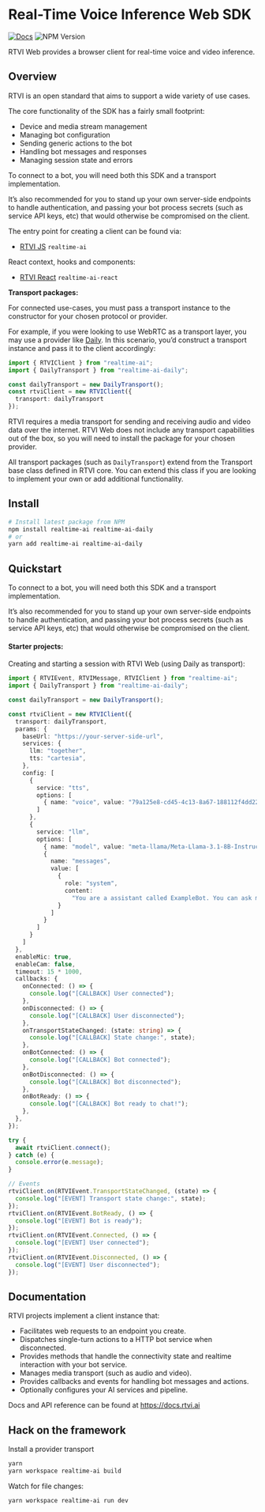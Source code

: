 # Real-Time Voice Inference Web SDK

[![Docs](https://img.shields.io/badge/documentation-blue)](https://docs.rtvi.ai)
![NPM Version](https://img.shields.io/npm/v/realtime-ai)

RTVI Web provides a browser client for real-time voice and video inference.

## Overview 
RTVI is an open standard that aims to support a wide variety of use cases.

The core functionality of the SDK has a fairly small footprint:

- Device and media stream management
- Managing bot configuration
- Sending generic actions to the bot
- Handling bot messages and responses
- Managing session state and errors

To connect to a bot, you will need both this SDK and a transport implementation.

It’s also recommended for you to stand up your own server-side endpoints to handle authentication, and passing your bot process secrets (such as service API keys, etc) that would otherwise be compromised on the client.

The entry point for creating a client can be found via:

- [RTVI JS](/rtvi-client-js/) `realtime-ai`

React context, hooks and components:

- [RTVI React](/rtvi-client-react/) `realtime-ai-react`

**Transport packages:**

For connected use-cases, you must pass a transport instance to the constructor for your chosen protocol or provider.

For example, if you were looking to use WebRTC as a transport layer, you may use a provider like [Daily](https://daily.co). In this scenario, you’d construct a transport instance and pass it to the client accordingly:

```ts
import { RTVIClient } from "realtime-ai";
import { DailyTransport } from "realtime-ai-daily";

const dailyTransport = new DailyTransport();
const rtviClient = new RTVIClient({
  transport: dailyTransport
});

```

RTVI requires a media transport for sending and receiving audio and video data over the internet. RTVI Web does not include any transport capabilities out of the box, so you will need to install the package for your chosen provider.

All transport packages (such as `DailyTransport`) extend from the Transport base class defined in RTVI core. You can extend this class if you are looking to implement your own or add additional functionality.


## Install

```bash
# Install latest package from NPM
npm install realtime-ai realtime-ai-daily
# or 
yarn add realtime-ai realtime-ai-daily
```

## Quickstart

To connect to a bot, you will need both this SDK and a transport implementation.

It’s also recommended for you to stand up your own server-side endpoints to handle authentication, and passing your bot process secrets (such as service API keys, etc) that would otherwise be compromised on the client.

#### Starter projects:

Creating and starting a session with RTVI Web (using Daily as transport):

```typescript
import { RTVIEvent, RTVIMessage, RTVIClient } from "realtime-ai";
import { DailyTransport } from "realtime-ai-daily";

const dailyTransport = new DailyTransport();

const rtviClient = new RTVIClient({
  transport: dailyTransport,
  params: {
    baseUrl: "https://your-server-side-url",
    services: {
      llm: "together",
      tts: "cartesia",
    },
    config: [
      {
        service: "tts",
        options: [
          { name: "voice", value: "79a125e8-cd45-4c13-8a67-188112f4dd22" }
        ]
      },
      {
        service: "llm",
        options: [
          { name: "model", value: "meta-llama/Meta-Llama-3.1-8B-Instruct-Turbo" },
          {
            name: "messages",
            value: [
              {
                role: "system",
                content:
                  "You are a assistant called ExampleBot. You can ask me anything. Keep responses brief and legible. Your responses will be converted to audio, so please avoid using any special characters except '!' or '?'.",
              }
            ]
          }
        ]
      }
    ]
  },
  enableMic: true,
  enableCam: false,
  timeout: 15 * 1000,
  callbacks: {
    onConnected: () => {
      console.log("[CALLBACK] User connected");
    },
    onDisconnected: () => {
      console.log("[CALLBACK] User disconnected");
    },
    onTransportStateChanged: (state: string) => {
      console.log("[CALLBACK] State change:", state);
    },
    onBotConnected: () => {
      console.log("[CALLBACK] Bot connected");
    },
    onBotDisconnected: () => {
      console.log("[CALLBACK] Bot disconnected");
    },
    onBotReady: () => {
      console.log("[CALLBACK] Bot ready to chat!");
    },
  },
});

try {
  await rtviClient.connect();
} catch (e) {
  console.error(e.message);
}

// Events
rtviClient.on(RTVIEvent.TransportStateChanged, (state) => {
  console.log("[EVENT] Transport state change:", state);
});
rtviClient.on(RTVIEvent.BotReady, () => {
  console.log("[EVENT] Bot is ready");
});
rtviClient.on(RTVIEvent.Connected, () => {
  console.log("[EVENT] User connected");
});
rtviClient.on(RTVIEvent.Disconnected, () => {
  console.log("[EVENT] User disconnected");
});
```

## Documentation

RTVI projects implement a client instance that:

- Facilitates web requests to an endpoint you create.
- Dispatches single-turn actions to a HTTP bot service when disconnected.
- Provides methods that handle the connectivity state and realtime interaction with your bot service.
- Manages media transport (such as audio and video).
- Provides callbacks and events for handling bot messages and actions.
- Optionally configures your AI services and pipeline.

Docs and API reference can be found at https://docs.rtvi.ai

## Hack on the framework

Install a provider transport

```bash
yarn
yarn workspace realtime-ai build
```

Watch for file changes:

```bash
yarn workspace realtime-ai run dev
```